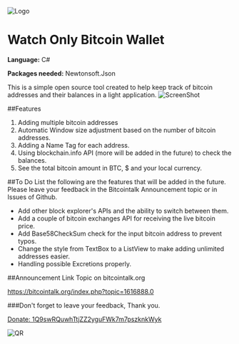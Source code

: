 ![Logo](https://i.imgur.com/9FtfXzM.jpg)
# Watch Only Bitcoin Wallet
**Language:** C#

**Packages needed:** Newtonsoft.Json

This is a simple open source tool created to help keep track of bitcoin addresses and their balances in a light application.
![ScreenShot](https://i.imgur.com/6IQSPqW.jpg)


##Features
1. Adding multiple bitcoin addresses
2. Automatic Window size adjustment based on the number of bitcoin addresses.
3. Adding a Name Tag for each address.
4. Using blockchain.info API (more will be added in the future) to check the balances.
5. See the total bitcoin amount in BTC, $ and your local currency.


##To Do List
the following are the features that will be added in the future. Please leave your feedback in the Bitcointalk Announcement topic or in Issues of Github.

- Add other block explorer's APIs and the ability to switch between them.
- Add a couple of bitcoin exchanges API for receiving the live bitcoin price.
- Add Base58CheckSum check for the input bitcoin address to prevent typos.
- Change the style from TextBox to a ListView to make adding unlimited addresses easier.
- Handling possible Excretions properly.


##Announcement Link
Topic on bitcointalk.org

https://bitcointalk.org/index.php?topic=1616888.0


###Don't forget to leave your feedback, Thank you.

[Donate: 1Q9swRQuwhTtjZZ2yguFWk7m7pszknkWyk](bitcoin:1Q9swRQuwhTtjZZ2yguFWk7m7pszknkWyk)

![QR](https://btc.blockr.io/api/v1/address/Qr/1Q9swRQuwhTtjZZ2yguFWk7m7pszknkWyk)
